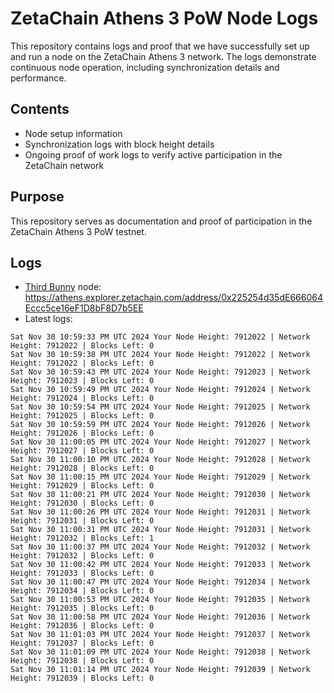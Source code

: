 # ZetaChain Athens 3 PoW Node Logs
This repository contains logs and proof that we have successfully set up and run a node on the ZetaChain Athens 3 network. The logs demonstrate continuous node operation, including synchronization details and performance.

## Contents
- Node setup information
- Synchronization logs with block height details
- Ongoing proof of work logs to verify active participation in the ZetaChain network

## Purpose
This repository serves as documentation and proof of participation in the ZetaChain Athens 3 PoW testnet.

## Logs

- [Third Bunny](https://thirdbunny.xyz/) node: https://athens.explorer.zetachain.com/address/0x225254d35dE666064Eccc5ce16eF1D8bF8D7b5EE
- Latest logs:
```
Sat Nov 30 10:59:33 PM UTC 2024 Your Node Height: 7912022 | Network Height: 7912022 | Blocks Left: 0
Sat Nov 30 10:59:38 PM UTC 2024 Your Node Height: 7912022 | Network Height: 7912022 | Blocks Left: 0
Sat Nov 30 10:59:43 PM UTC 2024 Your Node Height: 7912023 | Network Height: 7912023 | Blocks Left: 0
Sat Nov 30 10:59:49 PM UTC 2024 Your Node Height: 7912024 | Network Height: 7912024 | Blocks Left: 0
Sat Nov 30 10:59:54 PM UTC 2024 Your Node Height: 7912025 | Network Height: 7912025 | Blocks Left: 0
Sat Nov 30 10:59:59 PM UTC 2024 Your Node Height: 7912026 | Network Height: 7912026 | Blocks Left: 0
Sat Nov 30 11:00:05 PM UTC 2024 Your Node Height: 7912027 | Network Height: 7912027 | Blocks Left: 0
Sat Nov 30 11:00:10 PM UTC 2024 Your Node Height: 7912028 | Network Height: 7912028 | Blocks Left: 0
Sat Nov 30 11:00:15 PM UTC 2024 Your Node Height: 7912029 | Network Height: 7912029 | Blocks Left: 0
Sat Nov 30 11:00:21 PM UTC 2024 Your Node Height: 7912030 | Network Height: 7912030 | Blocks Left: 0
Sat Nov 30 11:00:26 PM UTC 2024 Your Node Height: 7912031 | Network Height: 7912031 | Blocks Left: 0
Sat Nov 30 11:00:31 PM UTC 2024 Your Node Height: 7912031 | Network Height: 7912032 | Blocks Left: 1
Sat Nov 30 11:00:37 PM UTC 2024 Your Node Height: 7912032 | Network Height: 7912032 | Blocks Left: 0
Sat Nov 30 11:00:42 PM UTC 2024 Your Node Height: 7912033 | Network Height: 7912033 | Blocks Left: 0
Sat Nov 30 11:00:47 PM UTC 2024 Your Node Height: 7912034 | Network Height: 7912034 | Blocks Left: 0
Sat Nov 30 11:00:53 PM UTC 2024 Your Node Height: 7912035 | Network Height: 7912035 | Blocks Left: 0
Sat Nov 30 11:00:58 PM UTC 2024 Your Node Height: 7912036 | Network Height: 7912036 | Blocks Left: 0
Sat Nov 30 11:01:03 PM UTC 2024 Your Node Height: 7912037 | Network Height: 7912037 | Blocks Left: 0
Sat Nov 30 11:01:09 PM UTC 2024 Your Node Height: 7912038 | Network Height: 7912038 | Blocks Left: 0
Sat Nov 30 11:01:14 PM UTC 2024 Your Node Height: 7912039 | Network Height: 7912039 | Blocks Left: 0
```
